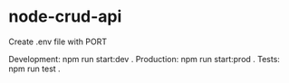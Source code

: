 # node-crud-api
Create .env file with PORT

Development:
 npm run start:dev .
Production:
 npm run start:prod .
Tests:
 npm run test .
